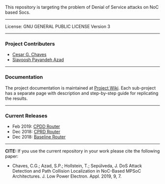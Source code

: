 This repository is targeting the problem of Denial of Service attacks on NoC based Socs.

***

License:  	GNU GENERAL PUBLIC LICENSE Version 3

***

### Project Contributers

- [Cesar G. Chaves](https://github.com/cesarchaves1)
- [Siavoosh Payandeh Azad](https://github.com/siavooshpayandehazad)

***
### Documentation

The project documentation is maintained at [Project Wiki](https://github.com/Project-Bonfire/Secure_Bonfire/wiki). Each sub-project has a separate page with description and step-by-step guide for replicating the results.

***

### Current Releases
* Feb 2019: [CPDD Router](https://github.com/Project-Bonfire/Secure_Bonfire/releases/tag/CPDD)
* Dec 2018: [CPRD Router](https://github.com/Project-Bonfire/Secure_Bonfire/releases/tag/CPRD)
* Dec 2018: [Baseline Router](https://github.com/Project-Bonfire/Secure_Bonfire/releases/tag/Baseline_Router)

***

**CITE:** If you use the current repository in your work please cite the following paper:
* Chaves, C.G.; Azad, S.P.; Hollstein, T.; Sepúlveda, J. DoS Attack Detection and Path Collision Localization in NoC-Based MPSoC Architectures. J. Low Power Electron. Appl. 2019, 9, 7.
